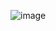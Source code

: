 ![image](https://user-images.githubusercontent.com/76389965/155545463-c89b4869-933a-4be5-a950-6a8a0d66b406.png)
